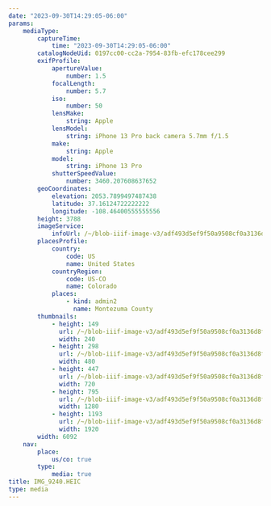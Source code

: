 ```yaml
---
date: "2023-09-30T14:29:05-06:00"
params:
    mediaType:
        captureTime:
            time: "2023-09-30T14:29:05-06:00"
        catalogNodeUid: 0197cc00-cc2a-7954-83fb-efc178cee299
        exifProfile:
            apertureValue:
                number: 1.5
            focalLength:
                number: 5.7
            iso:
                number: 50
            lensMake:
                string: Apple
            lensModel:
                string: iPhone 13 Pro back camera 5.7mm f/1.5
            make:
                string: Apple
            model:
                string: iPhone 13 Pro
            shutterSpeedValue:
                number: 3460.207608637652
        geoCoordinates:
            elevation: 2053.7899497487438
            latitude: 37.16124722222222
            longitude: -108.46400555555556
        height: 3788
        imageService:
            infoUrl: /~/blob-iiif-image-v3/adf493d5ef9f50a9508cf0a3136d8ff447d55faf8f4073806c2bf502035a9c87/info.json
        placesProfile:
            country:
                code: US
                name: United States
            countryRegion:
                code: US-CO
                name: Colorado
            places:
                - kind: admin2
                  name: Montezuma County
        thumbnails:
            - height: 149
              url: /~/blob-iiif-image-v3/adf493d5ef9f50a9508cf0a3136d8ff447d55faf8f4073806c2bf502035a9c87/full/240%2C149/0/default.jpg
              width: 240
            - height: 298
              url: /~/blob-iiif-image-v3/adf493d5ef9f50a9508cf0a3136d8ff447d55faf8f4073806c2bf502035a9c87/full/480%2C298/0/default.jpg
              width: 480
            - height: 447
              url: /~/blob-iiif-image-v3/adf493d5ef9f50a9508cf0a3136d8ff447d55faf8f4073806c2bf502035a9c87/full/720%2C447/0/default.jpg
              width: 720
            - height: 795
              url: /~/blob-iiif-image-v3/adf493d5ef9f50a9508cf0a3136d8ff447d55faf8f4073806c2bf502035a9c87/full/1280%2C795/0/default.jpg
              width: 1280
            - height: 1193
              url: /~/blob-iiif-image-v3/adf493d5ef9f50a9508cf0a3136d8ff447d55faf8f4073806c2bf502035a9c87/full/1920%2C1193/0/default.jpg
              width: 1920
        width: 6092
    nav:
        place:
            us/co: true
        type:
            media: true
title: IMG_9240.HEIC
type: media
---
```

